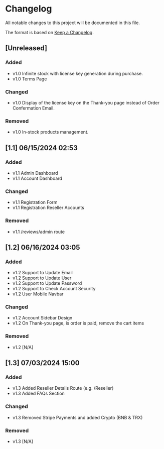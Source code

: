 # Changelog

All notable changes to this project will be documented in this file.

The format is based on [Keep a Changelog](https://keepachangelog.com/en/1.0.0/).

## [Unreleased]

### Added
- v1.0 Infinite stock with license key generation during purchase.
- v1.0 Terms Page

### Changed
- v1.0 Display of the license key on the Thank-you page instead of Order Confermation Email.

### Removed
- v1.0 In-stock products management.

## [1.1] 06/15/2024 02:53

### Added
- v1.1 Admin Dashboard
- v1.1 Account Dashboard

### Changed
- v1.1 Registration Form
- v1.1 Registration Reseller Accounts

### Removed
- v1.1 /reviews/admin route

## [1.2] 06/16/2024 03:05

### Added
- v1.2 Support to Update Email
- v1.2 Support to Update User
- v1.2 Support to Update Password
- v1.2 Support to Check Account Security
- v1.2 User Mobile Navbar

### Changed
- v1.2 Account Sidebar Design
- v1.2 On Thank-you page, is order is paid, remove the cart items

### Removed
- v1.2 [N/A]

## [1.3] 07/03/2024 15:00

### Added
- v1.3 Added Reseller Details Route (e.g. /Reseller)
- v1.3 Added FAQs Section

### Changed
- v1.3 Removed Stripe Payments and added Crypto (BNB & TRX)

### Removed
- v1.3 [N/A]